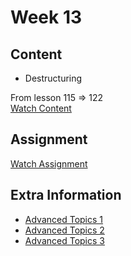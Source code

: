 # Week 13

## Content

- Destructuring

From lesson 115 ⇒ 122  
[Watch Content](https://www.youtube.com/watch?v=GM6dQBmc-Xg&list=PLDoPjvoNmBAx3kiplQR_oeDqLDBUDYwVv )

## Assignment

[Watch Assignment](https://youtu.be/DflEcuzjsyA?si=kj4Kz23Vzvs4D9_Z)

## Extra Information

- [Advanced Topics 1](https://www.youtube.com/watch?v=DFSuoa3Dpj8&list=PLxADqpeFWjH2h-CxhyXN2OZEVDkXeuckn&index=1&pp=iAQB)
- [Advanced Topics 2](https://www.youtube.com/watch?v=IHxiSkd3ED0&list=PLxADqpeFWjH2h-CxhyXN2OZEVDkXeuckn&index=2&pp=iAQB)
- [Advanced Topics 3](https://www.youtube.com/watch?v=25chD1GStF4&list=PLxADqpeFWjH2h-CxhyXN2OZEVDkXeuckn&index=3&pp=iAQB)
